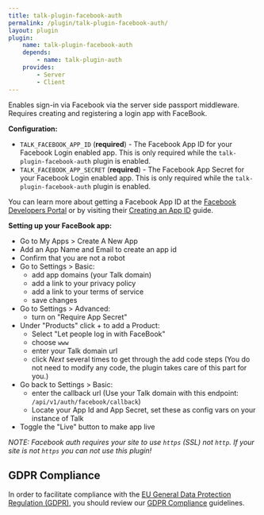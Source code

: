 ```yaml
---
title: talk-plugin-facebook-auth
permalink: /plugin/talk-plugin-facebook-auth/
layout: plugin
plugin:
    name: talk-plugin-facebook-auth
    depends:
        - name: talk-plugin-auth
    provides:
        - Server
        - Client
---
```


Enables sign-in via Facebook via the server side passport middleware. Requires creating and registering a login app with FaceBook. 

**Configuration:**

- `TALK_FACEBOOK_APP_ID` (**required**) - The Facebook App ID for your Facebook
  Login enabled app. This is only required while the `talk-plugin-facebook-auth` plugin is
  enabled.
- `TALK_FACEBOOK_APP_SECRET` (**required**) - The Facebook App Secret for your
  Facebook Login enabled app. This is only required while the `talk-plugin-facebook-auth` plugin is
  enabled.
  
You can learn more about getting a Facebook App ID at the
  [Facebook Developers Portal](https://developers.facebook.com) or by visiting
  their [Creating an App ID](https://developers.facebook.com/docs/apps/register)
  guide.

**Setting up your FaceBook app:**
* Go to My Apps > Create A New App
* Add an App Name and Email to create an app id
* Confirm that you are not a robot
* Go to Settings > Basic:
    * add app domains (your Talk domain)
    * add a link to your privacy policy
    * add a link to your terms of service
    * save changes
* Go to Settings > Advanced:
    * turn on "Require App Secret"
* Under "Products" click + to add a Product:
    * Select "Let people log in with FaceBook"
    * choose `www` 
    * enter your Talk domain url
    * click _Next_ several times to get through the add code steps (You do not need to modify any code, the plugin takes care of this part for you.)
* Go back to Settings > Basic:
    * enter the callback url (Use your Talk domain with this endpoint: `/api/v1/auth/facebook/callback`)
    * Locate your App Id and App Secret, set these as config vars on your instance of Talk
* Toggle the "Live" button to make app live


_NOTE: Facebook auth requires your site to use `https` (SSL) not `http`. If your site is not `https` you can not use this plugin!_

## GDPR Compliance

In order to facilitate compliance with the
[EU General Data Protection Regulation (GDPR)](https://www.eugdpr.org/), you
should review our [GDPR Compliance](/talk/integrating/gdpr/) guidelines.
